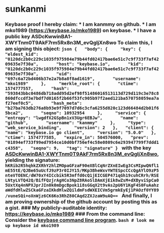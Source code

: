 # sunkanmi
### Keybase proof  I hereby claim:    * I am kanmmy on github.   * I am mko1989 (https://keybase.io/mko1989) on keybase.   * I have a public key ASDcKwwinBA1-XWYTnm0T9AkF7rm5Rx8n3M_evQgljXn8wo  To claim this, I am signing this object:  ```json {   "body": {     "key": {       "eldest_kid": "0120dc2b0c229c1035f975984e79b44fd02417bae6e51c7c9f733f7af4209635e7f30a",       "host": "keybase.io",       "kid": "0120dc2b0c229c1035f975984e79b44fd02417bae6e51c7c9f733f7af4209635e7f30a",       "uid": "697c6a72bd406b37e2a7b8a8f8ad1619",       "username": "mko1989"     },     "merkle_root": {       "ctime": 1574777557,       "hash": "593843bbc0486db718add95d2ef98f51486016513113d729d119c3e78c8860dfccdf3e7bdf7d0165f2b66f53fc905b97f2aed121ba570758059ea7af27eef0c5",       "hash_meta": "b27ba763db276a8b93e9f7097d7d6c3cfa6255d820c123d66484d2b01f65bca2",       "seqno": 10932954     },     "service": {       "entropy": "lwgdfX2GSpBn1xV3Ugr6EBJw",       "name": "github",       "username": "kanmmy"     },     "type": "web_service_binding",     "version": 2   },   "client": {     "name": "keybase.io go client",     "version": "5.0.0"   },   "ctime": 1574777585,   "expire_in": 504576000,   "prev": "01894ef733f99ed7954ce10d0bf756ef4c58e0809c6e293947799f7ddd1c4358",   "seqno": 9,   "tag": "signature" } ```  with the key [ASDcKwwinBA1-XWYTnm0T9AkF7rm5Rx8n3M_evQgljXn8wo](https://keybase.io/mko1989), yielding the signature:  ``` hKRib2R5hqhkZXRhY2hlZMOpaGFzaF90eXBlCqNrZXnEIwEg3CsMIpwQNfl1mE55tE/QJBe65uUcfJ9zP3r0IJY15/MKp3BheWxvYWTESpcCCcQgAYlO9zP5nteVTOENC/dW70xY4ICcbik5R3mffd0cQ1jEICGEP471qGh19cuhCRrh/RSELNtyLVTQ42Q/BifFQzjrAgHCo3NpZ8RAoSlDAmXjEik8wZsM+dXByviSpCa05UxtXq4nNPXJprJIn0k0mDgcBpok1i8sGGqX2t9vAs2pU6Y1KgF4S0FuAahzaWdfdHlwZSCkaGFzaIKkdHlwZQildmFsdWXEICVm5grmkEyEj1PAOzf0YY89/vuneSQi+oXnWjz6CK6Ko3RhZ80CAqd2ZXJzaW9uAQ==  ```  And finally, I am proving ownership of the github account by posting this as a gist.  ### My publicly-auditable identity:  https://keybase.io/mko1989  ### From the command line:  Consider the [keybase command line program](https://keybase.io/download).  ```bash # look me up keybase id mko1989 ```
